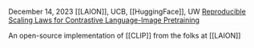 December 14, 2023
[[LAION]], UCB, [[HuggingFace]], UW
[Reproducible Scaling Laws for Contrastive Language-Image Pretraining](https://arxiv.org/abs/2212.07143)

An open-source implementation of [[CLIP]] from the folks at [[LAION]]